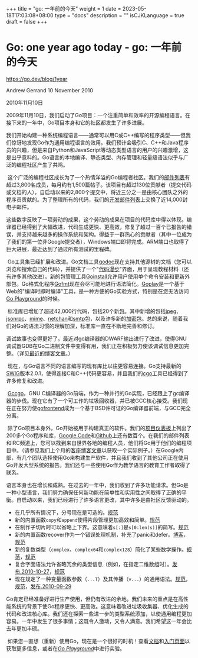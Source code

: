 +++
title = "go: 一年前的今天"
weight = 1
date = 2023-05-18T17:03:08+08:00
type = "docs"
description = ""
isCJKLanguage = true
draft = false
+++

# Go: one year ago today - go: 一年前的今天

https://go.dev/blog/1year

Andrew Gerrand
10 November 2010

2010年11月10日



​	2009年11月10日，我们启动了Go项目：一个注重简单和效率的开源编程语言。在接下来的一年中，Go项目本身和它的社区都发生了许多进展。

​	我们开始构建一种系统编程语言——通常可以用C或C++编写的程序类型——但我们惊讶地发现Go作为通用编程语言的效用。我们预计会吸引C、C++和Java程序员的兴趣，但是来自Python和JavaScript等动态类型语言的用户的兴趣激增，这是出乎意料的。Go语言的本地编译、静态类型、内存管理和轻量级语法似乎与广泛的编程社区产生了共鸣。

​	这个广泛的编程社区成长为了一个热情洋溢的Go编程者社区。我们的[邮件列表](http://groups.google.com/group/golang-nuts)有超过3,800名成员，每月约有1,500篇帖子。该项目有超过130位贡献者（提交代码或文档的人），自启动以来的2,800个提交中，将近三分之一是由核心团队之外的程序员贡献的。为了整理所有的代码，我们的[开发邮件列表](http://groups.google.com/group/golang-dev)上交换了近14,000封电子邮件。

​	这些数字反映了一项劳动的成果，这个劳动的成果在项目的代码库中得以体现。编译器已经得到了大幅改进，代码生成更快、更高效，修复了超过一百个已报告的错误，并支持越来越多的操作系统和架构。得益于一群热心的贡献者（其中一位成为了我们的第一位非Google提交者），Windows端口即将完成。ARM端口也取得了巨大进展，最近达到了通过所有测试的里程碑。

​	Go工具集已经扩展和改进。Go文档工具[godoc](https://go.dev/cmd/godoc/)现在支持其他源树的文档（您可以浏览和搜索自己的代码），并提供了一个"[代码漫步](https://go.dev/doc/codewalk/)"界面，用于呈现教程材料（还有许多其他改进）。新的包管理工具[Goinstall](https://go.dev/cmd/goinstall/)允许用户使用单个命令安装和更新外部包。Go格式化程序[Gofmt](https://go.dev/cmd/gofmt/)现在会尽可能地进行语法简化。[Goplay](https://go.dev/misc/goplay/)是一个基于Web的"编译时即时编译"工具，是一种方便的Go实验方式，特别是在您无法访问[Go Playground](https://go.dev/doc/play/)的时候。

​	标准库已增加了超过42,000行代码，包括20个新[包](https://go.dev/pkg/)。其中新增的包括[jpeg](https://go.dev/pkg/image/jpeg/)、[jsonrpc](https://go.dev/pkg/rpc/jsonrpc/)、[mime](https://go.dev/pkg/mime/)、[netchan](https://go.dev/pkg/netchan/)和[smtp](https://go.dev/pkg/smtp/)包，以及许多新的[加密](https://go.dev/pkg/crypto/)包。总的来说，随着我们对Go的语法习惯的理解加深，标准库一直在不断地完善和修订。

​	调试故事也变得更好了。最近对gc编译器的DWARF输出进行了改进，使得GNU调试器GDB在Go二进制文件中变得有用，我们正在积极努力使该调试信息更加完整。（详见[最近的博客文章](https://blog.golang.org/2010/11/debugging-go-code-status-report.html)。）

​	现在，与Go语言不同的语言编写的现有库比以往更容易连接。Go支持最新的[SWIG](http://www.swig.org/)版本2.0.1，使得连接C和C++代码更容易，并且我们的[cgo](https://go.dev/cmd/cgo/)工具已经得到了许多修复和改进。

​	[Gccgo](https://go.dev/doc/install/gccgo)，GNU C编译器的Go前端，作为一种并行的Go实现，已经跟上了gc编译器的步伐。现在它有了一个可工作的垃圾回收器，并已被GCC核心接受。我们现在正在努力使[gofrontend](http://code.google.com/p/gofrontend/)成为一个基于BSD许可证的Go编译器前端，与GCC完全分离。

​	除了Go项目本身外，Go开始被用于构建真正的软件。我们的[项目仪表板](http://godashboard.appspot.com/project)上列出了200多个Go程序和库，[Google Code](http://code.google.com/hosting/search?q=label:Go)和[Github](https://github.com/search?q=language:Go)上还有数百个。在我们的邮件列表和IRC频道上，您可以找到来自世界各地的编程人员，他们将Go用于他们的编程项目中。（请参见我们上个月的[客座博客文章](https://blog.golang.org/2010/10/real-go-projects-smarttwitter-and-webgo.html)以获取一个实际例子。）在Google内部，有几个团队选择使用Go来构建生产软件，并且我们收到了其他公司正在使用Go开发大型系统的报告。我们还与一些使用Go作为教学语言的教育工作者取得了联系。

​	语言本身也在增长和成熟。在过去的一年中，我们收到了许多功能请求。但Go是一种小型语言，我们努力确保任何新功能在简单性和实用性之间取得了正确的平衡。自启动以来，我们已经进行了许多语言更改，其中许多是由社区反馈驱动的。

- 在几乎所有情况下，分号现在是可选的。[规范](../../../References/LanguageSpecification/LexicalElements#Semicolons)
- 新的内置函数`copy`和`append`使得片段管理更加高效和简单。[规范](../../../References/LanguageSpecification/Built-inFunctions#appending-and-copying-slices)   
- 在制作子切片时可以省略上下界。这意味着`s[:]`是`s[0:len(s)]`的简写。[规范](../../../References/LanguageSpecification/types#slice-types) 
- 新的内置函数recover作为一个错误处理机制，补充了panic和defer。[博客](../DeferPanicAandRecover)，[规范](../../../References/LanguageSpecification/Built-inFunctions#handling-panics) 
- 新的复数类型（`complex`、`complex64`和`complex128`）简化了某些数学操作。[规范](../../../References/LanguageSpecification/Built-inFunctions#manipulating-complex-numbers)，[规范](../../../References/LanguageSpecification/LexicalElements#imaginary-literals)  
- 复合字面语法允许省略冗余的类型信息（例如，在指定二维数组时）。[发布.2010-10-27](https://go.dev/doc/devel/release.html#2010-10-27)，[规范](../../../References/LanguageSpecification/Expressions#composite-literals)  
- 现在规定了一种变量函数参数（`...T`）及其传播（`v...`）的通用语法。[规范](../../../References/LanguageSpecification/types#function-types)，[规范](../../../References/LanguageSpecification/Expressions#passing-arguments-to-parameters)，[发布.2010-09-29](https://go.dev/doc/devel/release.html#2010-09-29) 

​	Go肯定已经准备好进行生产使用，但仍有改进的余地。我们未来的重点是在高性能系统的背景下使Go程序更快、更高效。这意味着改进垃圾收集器、优化生成的代码和改进核心库。我们还在探索一些进一步的类型系统添加，以使通用编程更加容易。一年中发生了很多事情；这既令人激动，又令人满意。我们希望这一年会比去年更加丰硕。

​	如果您一直想（重新）使用Go，现在是一个很好的时机！查看[文档](https://go.dev/doc/docs.html)和[入门页面](https://go.dev/doc/install.html)以获取更多信息，或者在[*Go Playground*](https://go.dev/doc/play/)中进行实验。
